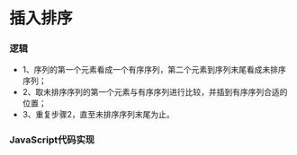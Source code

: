 # 插入排序

### 逻辑  

* 1、序列的第一个元素看成一个有序序列，第二个元素到序列末尾看成未排序序列；  
* 2、取未排序序列的第一个元素与有序序列进行比较，并插到有序序列合适的位置；  
* 3、重复步骤2，直至未排序序列末尾为止。  

### JavaScript代码实现  

```javascript
```
